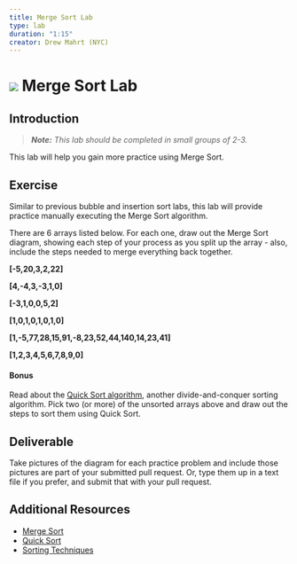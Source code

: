 ```yaml
---
title: Merge Sort Lab
type: lab
duration: "1:15"
creator: Drew Mahrt (NYC)
---
```


# ![](https://ga-dash.s3.amazonaws.com/production/assets/logo-9f88ae6c9c3871690e33280fcf557f33.png) Merge Sort Lab

## Introduction

> ***Note:*** _This lab should be completed in small groups of 2-3._

This lab will help you gain more practice using Merge Sort.

## Exercise

Similar to previous bubble and insertion sort labs, this lab will provide practice manually executing the Merge Sort algorithm.

There are 6 arrays listed below. For each one, draw out the Merge Sort diagram, showing each step of your process as you split up the array - also, include the steps needed to merge everything back together.

**[-5,20,3,2,22]**

**[4,-4,3,-3,1,0]**

**[-3,1,0,0,5,2]**

**[1,0,1,0,1,0,1,0]**

**[1,-5,77,28,15,91,-8,23,52,44,140,14,23,41]**

**[1,2,3,4,5,6,7,8,9,0]**

#### Bonus

Read about the [Quick Sort algorithm](https://www.tutorialspoint.com/data_structures_algorithms/quick_sort_algorithm.htm), another divide-and-conquer sorting algorithm. Pick two (or more) of the unsorted arrays above and draw out the steps to sort them using Quick Sort.

## Deliverable

Take pictures of the diagram for each practice problem and include those pictures are part of your submitted pull request. Or, type them up in a text file if you prefer, and submit that with your pull request.

## Additional Resources

- [Merge Sort](https://www.tutorialspoint.com/data_structures_algorithms/merge_sort_algorithm.htm)
- [Quick Sort](https://www.tutorialspoint.com/data_structures_algorithms/quick_sort_algorithm.htm)
- [Sorting Techniques](https://www.tutorialspoint.com/data_structures_algorithms/sorting_algorithms.htm)
